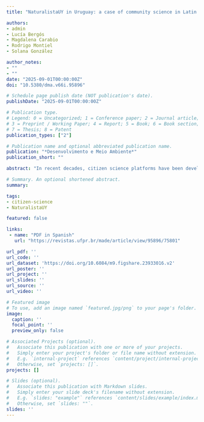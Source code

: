 ```yaml
---
title: "NaturalistaUY in Uruguay: a case of community science in Latin America from a critical perspective"

authors:
- admin
- Lucía Bergós
- Magdalena Carabio
- Rodrigo Montiel
- Solana González

author_notes:
- ""
- ""
date: "2025-09-01T00:00:00Z"
doi: "10.5380/dma.v66i.95896"

# Schedule page publish date (NOT publication's date).
publishDate: "2025-09-01T00:00:00Z"

# Publication type.
# Legend: 0 = Uncategorized; 1 = Conference paper; 2 = Journal article;
# 3 = Preprint / Working Paper; 4 = Report; 5 = Book; 6 = Book section;
# 7 = Thesis; 8 = Patent
publication_types: ["2"]

# Publication name and optional abbreviated publication name.
publication: "*Desenvolvimento e Meio Ambiente*"
publication_short: ""

abstract: "In recent decades, citizen science platforms have been developed worldwide. However, many of these initiatives focus on data collection in ways that are often disconnected from local realities. Historically, Latin America has adopted a distinct perspective. Given the growing popularity of iNaturalist in the region and the launch of NaturalistaUY in Uruguay, we ask: Can this platform be used to foster learning and generate knowledge that addresses the realities and needs of local communities? This paper presents a pioneering experience in Uruguay, aiming to situate data collection and knowledge generation in a socio-political context. Overall, we observed that iNaturalist attracts great interest due to its free, participatory, and community-driven approach. Although the platform’s pre-established structure can be limiting in some respects, its community-oriented design enables collective engagement and appropriation."

# Summary. An optional shortened abstract.
summary:

tags:
- citizen-science
- NaturalistaUY

featured: false

links:
 - name: "PDF in Spanish"
   url: "https://revistas.ufpr.br/made/article/view/95896/75801"

url_pdf: ''
url_code: ''
url_dataset: 'https://doi.org/10.6084/m9.figshare.23933016.v2'
url_poster: ''
url_project: ''
url_slides: ''
url_source: ''
url_video: ''

# Featured image
# To use, add an image named `featured.jpg/png` to your page's folder.
image:
  caption: ''
  focal_point: ''
  preview_only: false

# Associated Projects (optional).
#   Associate this publication with one or more of your projects.
#   Simply enter your project's folder or file name without extension.
#   E.g. `internal-project` references `content/project/internal-project/index.md`.
#   Otherwise, set `projects: []`.
projects: []

# Slides (optional).
#   Associate this publication with Markdown slides.
#   Simply enter your slide deck's filename without extension.
#   E.g. `slides: "example"` references `content/slides/example/index.md`.
#   Otherwise, set `slides: ""`.
slides: ''
---
```

